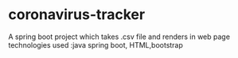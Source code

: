 # coronavirus-tracker
A spring boot project which takes .csv file and renders in web page
technologies used :java spring boot, HTML,bootstrap
